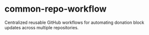 # common-repo-workflow
Centralized reusable GitHub workflows for automating donation block updates across multiple repositories.
